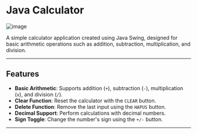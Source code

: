 # Java Calculator

![image](https://github.com/user-attachments/assets/fe32c2c9-a015-4ffc-8c2b-2667aa0fc14f)

A simple calculator application created using Java Swing, designed for basic arithmetic operations such as addition, subtraction, multiplication, and division.

---

## Features

- **Basic Arithmetic**: Supports addition (`+`), subtraction (`-`), multiplication (`x`), and division (`/`).
- **Clear Function**: Reset the calculator with the `CLEAR` button.
- **Delete Function**: Remove the last input using the `HAPUS` button.
- **Decimal Support**: Perform calculations with decimal numbers.
- **Sign Toggle**: Change the number's sign using the `+/-` button.

---
